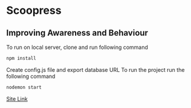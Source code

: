 # Scoopress
## Improving Awareness and Behaviour
To run on local server, clone and run following command
```bash
npm install
```
Create config.js file and export database URL
To run the project run the following command
```bash
nodemon start
```

[Site Link](https://scoopress.herokuapp.com "Scoopress")
